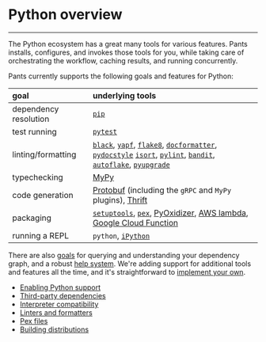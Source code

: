 # Python overview

---

The Python ecosystem has a great many tools for various features. Pants installs, configures, and invokes those tools for you, while taking care of orchestrating the workflow, caching results, and running concurrently.

Pants currently supports the following goals and features for Python:

| goal                  | underlying tools                                                                                                                                                                                                                                                                                                                                                          |
| :-------------------- | :------------------------------------------------------------------------------------------------------------------------------------------------------------------------------------------------------------------------------------------------------------------------------------------------------------------------------------------------------------------------ |
| dependency resolution | [`pip`](python-third-party-dependencies.md)                                                                                                                                                                                                                                                                                                                               |
| test running          | [`pytest`](../python-goals/python-test-goal.md)                                                                                                                                                                                                                                                                                                                           |
| linting/formatting    | [`black`](doc:reference-black), [`yapf`](doc:reference-yapf), [`flake8`](doc:reference-flake8), [`docformatter`](doc:reference-docformatter), [`pydocstyle`](doc:reference-pydocstyle) [`isort`](doc:reference-isort), [`pylint`](doc:reference-pylint), [`bandit`](doc:reference-bandit), [`autoflake`](doc:reference-autoflake), [`pyupgrade`](doc:reference-pyupgrade) |
| typechecking          | [MyPy](../python-goals/python-check-goal.md)                                                                                                                                                                                                                                                                                                                              |
| code generation       | [Protobuf](../python-integrations/protobuf-python.md) (including the `gRPC` and `MyPy` plugins), [Thrift](../python-integrations/thrift-python.md)                                                                                                                                                                                                                        |
| packaging             | [`setuptools`](python-distributions.md), [`pex`](../python-goals/python-package-goal.md), [PyOxidizer](../python-integrations/pyoxidizer.md), [AWS lambda](../python-integrations/awslambda-python.md), [Google Cloud Function](../python-integrations/google-cloud-function-python.md)                                                                                   |
| running a REPL        | `python`, [`iPython`](../python-goals/python-repl-goal.md)                                                                                                                                                                                                                                                                                                                |

There are also [goals](../../using-pants/project-introspection.md) for querying and understanding your dependency graph, and a robust [help system](../../using-pants/command-line-help.md). We're adding support for additional tools and features all the time, and it's straightforward to [implement your own](../../writing-plugins/index.md).

- [Enabling Python support](python-backend.md)
- [Third-party dependencies](python-third-party-dependencies.md)
- [Interpreter compatibility](python-interpreter-compatibility.md)
- [Linters and formatters](python-linters-and-formatters.md)
- [Pex files](pex.md)
- [Building distributions](python-distributions.md)
